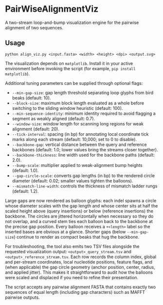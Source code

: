 # PairWiseAlignmentViz
A two-stream loop-and-bump visualization engine for the pairwise alignment of two sequences.

## Usage

```
python align_viz.py <input.fasta> <width> <height> <dpi> <output.svg>
```

The visualization depends on `matplotlib`. Install it in your active environment
before invoking the script (for example, `pip install matplotlib`).

Additional tuning parameters can be supplied through optional flags:

- `--min-gap-size`: gap length threshold separating loop glyphs from bird beaks (default: 10).
- `--block-size`: maximum block length evaluated as a whole before switching to the sliding window heuristic (default: 100).
- `--min-sequence-identity`: minimum identity required to avoid flagging a segment as weakly aligned (default: 0.7).
- `--window-size`: window length for scanning long regions for weak alignment (default: 20).
- `--tick-interval`: spacing (in bp) for annotating local coordinate tick marks along each stream (default: 10,000; set to 0 to disable).
- `--backbone-gap`: vertical distance between the query and reference backbones (default: 1.0; lower values bring the streams closer together).
- `--backbone-thickness`: line width used for the backbone paths (default: 2.0).
- `--bump-scale`: multiplier applied to weak-alignment bump heights (default: 1.0).
- `--gap-circle-scale`: converts gap lengths (in bp) to the rendered circle diameter (default: 0.02; smaller values tighten the balloons).
- `--mismatch-line-width`: controls the thickness of mismatch ladder rungs (default: 1.2).

Large gaps are now rendered as balloon glyphs: each indel spawns a circle whose
diameter scales with the gap length and whose center sits at half the scaled
height above (query insertions) or below (reference insertions) the backbone.
The circles are jittered horizontally when necessary so they do not overlap, and
a curved stem ties each balloon back to the backbone at the precise gap
position. Every balloon receives a `+<length>` label so the inserted bases are
obvious at a glance. Shorter gaps (below `--min-gap-size`) continue to render as
compact beaks that hug the backbone.

For troubleshooting, the tool also emits two TSV files alongside the requested
visualization output: `<output>_query_stream.tsv` and
`<output>_reference_stream.tsv`. Each row records the column index, global and
per-stream coordinates, local nucleotide positions, feature flags, and (when
applicable) the gap circle geometry (anchor position, center, radius, and
applied jitter). This makes it straightforward to audit how the balloons were
scaled and displaced if you need to refine their presentation.

The script accepts any pairwise alignment FASTA that contains exactly two sequences of equal length (including gap characters) such as MAFFT pairwise outputs.

